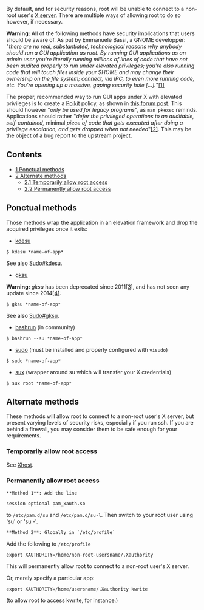 By default, and for security reasons, root will be unable to connect to a non-root user's [X server](/index.php/X_server "X server"). There are multiple ways of allowing root to do so however, if necessary.

**Warning:** All of the following methods have security implications that users should be aware of. As put by Emmanuele Bassi, a GNOME developper: "*there are no *real*, substantiated, technological reasons why anybody should run a GUI application as root. By running GUI applications as an admin user you're literally running millions of lines of code that have not been audited properly to run under elevated privileges; you're also running code that will touch files inside your $HOME and may change their ownership on the file system; connect, via IPC, to even more running code, etc. You're opening up a massive, gaping security hole [...].*"[[1]](https://bugzilla.gnome.org//show_bug.cgi?id=772875#c5)

The proper, recommended way to run GUI apps under X with elevated privileges is to create a [Polkit](/index.php/Polkit "Polkit") policy, as shown in [this forum post](https://bbs.archlinux.org/viewtopic.php?pid=999328#p999328). This should however "*only be used for legacy programs*", as `man pkexec` reminds. Applications should rather "*defer the privileged operations to an auditable, self-contained,* minimal *piece of code that gets executed after doing a privilege escalation, and gets dropped when not needed*"[[2]](https://bugzilla.gnome.org//show_bug.cgi?id=772875#c5). This may be the object of a bug report to the upstream project.

## Contents

*   [1 Ponctual methods](#Ponctual_methods)
*   [2 Alternate methods](#Alternate_methods)
    *   [2.1 Temporarily allow root access](#Temporarily_allow_root_access)
    *   [2.2 Permanently allow root access](#Permanently_allow_root_access)

## Ponctual methods

Those methods wrap the application in an elevation framework and drop the acquired privileges once it exits:

*   [kdesu](https://www.archlinux.org/packages/?name=kdesu)

```
$ kdesu *name-of-app*

```

See also [Sudo#kdesu](/index.php/Sudo#kdesu "Sudo").

*   [gksu](/index.php/Sudo#gksu "Sudo")

**Warning:** *gksu* has been deprecated since 2011[[3]](https://bugzilla.gnome.org//show_bug.cgi?id=772875#c5), and has not seen any update since 2014[[4]](https://www.archlinux.org/packages/?name=gksu).

```
$ gksu *name-of-app*

```

See also [Sudo#gksu](/index.php/Sudo#gksu "Sudo").

*   [bashrun](https://www.archlinux.org/packages/?name=bashrun) (in community)

```
$ bashrun --su *name-of-app*

```

*   [sudo](/index.php/Sudo "Sudo") (must be installed and properly configured with `visudo`)

```
$ sudo *name-of-app*

```

*   [sux](https://aur.archlinux.org/packages/sux/) (wrapper around su which will transfer your X credentials)

```
$ sux root *name-of-app*

```

## Alternate methods

These methods will allow root to connect to a non-root user's X server, but present varying levels of security risks, especially if you run ssh. If you are behind a firewall, you may consider them to be safe enough for your requirements.

### Temporarily allow root access

See [Xhost](/index.php/Xhost "Xhost").

### Permanently allow root access

	**Method 1**: Add the line

`session optional pam_xauth.so`

to `/etc/pam.d/su` and `/etc/pam.d/su-l`. Then switch to your root user using 'su' or 'su -'.

	**Method 2**: Globally in `/etc/profile`

Add the following to `/etc/profile`

```
export XAUTHORITY=/home/non-root-usersname/.Xauthority

```

This will permanently allow root to connect to a non-root user's X server.

Or, merely specify a particular app:

```
export XAUTHORITY=/home/usersname/.Xauthority kwrite

```

(to allow root to access kwrite, for instance.)